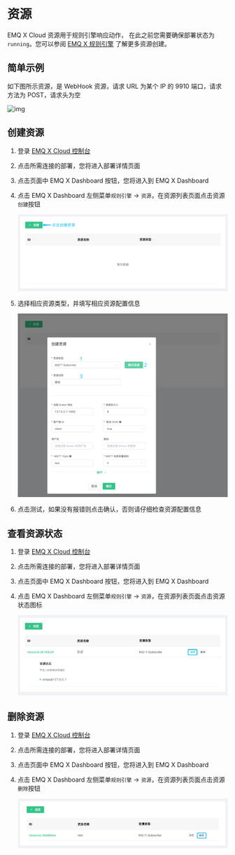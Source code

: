 # 资源

EMQ X Cloud 资源用于规则引擎响应动作， 在此之前您需要确保部署状态为 `running`。您可以参阅 [EMQ X 规则引擎](https://docs.emqx.net/broker/latest/cn/rule/rule-engine.html) 了解更多资源创建。



## 简单示例

如下图所示资源，是 WebHook 资源，请求 URL 为某个 IP 的 9910 端口，请求方法为 POST，请求头为空

![img](./_assets/resource-detail.png)

## 创建资源

1. 登录 [EMQ X Cloud 控制台](https://cloud.emqx.io/console/)

2. 点击所需连接的部署，您将进入部署详情页面

3. 点击页面中 EMQ X Dashboard 按钮，您将进入到 EMQ X Dashboard

4. 点击 EMQ X Dashboard 左侧菜单`规则引擎` → `资源`，在资源列表页面点击资源`创建`按钮

   ![resource-add](./_assets/resource-add.png)

5. 选择相应资源类型，并填写相应资源配置信息

   ![resource-config](./_assets/resource-config.png)

6. 点击测试，如果没有报错则点击确认，否则请仔细检查资源配置信息



## 查看资源状态

1. 登录 [EMQ X Cloud 控制台](https://cloud.emqx.io/console/)

2. 点击所需连接的部署，您将进入部署详情页面

3. 点击页面中 EMQ X Dashboard 按钮，您将进入到 EMQ X Dashboard

4. 点击 EMQ X Dashboard 左侧菜单`规则引擎` → `资源`，在资源列表页面点击资源状态图标

   ![resource-status](./_assets/resource-status.png)



## 删除资源

1. 登录 [EMQ X Cloud 控制台](https://cloud.emqx.io/console/)

2. 点击所需连接的部署，您将进入部署详情页面

3. 点击页面中 EMQ X Dashboard 按钮，您将进入到 EMQ X Dashboard

4. 点击 EMQ X Dashboard 左侧菜单`规则引擎` → `资源`，在资源列表页面点击资源`删除`按钮

   ![resource-delete](./_assets/resource-delete.png)
